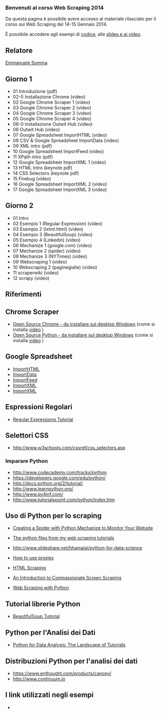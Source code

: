 ### Benvenuti al corso Web Scraping 2014

Da questa pagina è possibile avere accesso al materiale rilasciato per il corso sul Web Scraping del 14-15 Gennaio 2014.

È possibile accedere agli esempi di [codice](https://github.com/exedre/webscraping-course-2014/), alle [ slides e ai video](https://www.dropbox.com/sh/jbav67ad0zdnzef/5RG9BY5U1N).

## Relatore

[Emmanuele Somma](http://www.linkedin.com/in/exedre) 

## Giorno 1

- 01 Introduzione (pdf)
- 02-0 Installazione Chrome (video)
- 02 Google Chrome Scraper 1 (video)
- 03 Google Chrome Scraper 2 (video)
- 04 Google Chrome Scraper 3 (video)
- 05 Google Chrome Scraper 4 (video)
- 06-0 Installazione Outwit Hub (video)
- 06 Outwit Hub (video)
- 07 Google Spreadsheet ImportHTML (video)
- 08 CSV & Google Spreadsheet ImportData (video)
- 09 XML intro (pdf)
- 10 Google Spreadsheet ImportFeed (video)
- 11 XPath intro (pdf)
- 12 Google Spreadsheet ImportXML 1 (video)
- 13 HTML Intro (keynote pdf)
- 14 CSS Selectors (keynote pdf)
- 15 Firebug (video)
- 16 Google Spreadsheet ImportXML 2 (video)
- 17 Google Spreadsheet ImportXML 3 (video)

## Giorno 2

- 01 Intro
- 02 Esempio 1 (Regular Expression) (video)
- 03 Esempio 2 (lxtml.html) (video)
- 04 Esempio 3 (BeautifulSoup) (video)
- 05 Esempio 4 (Linkedin) (video)
- 06 Mechanize 1 (google.com) (video)
- 07 Mechanize 2 (spider) (video)
- 08 Mechanize 3 (NYTimes) (video)
- 09 Webscraping 1 (video)
- 10 Webscraping 2 (paginegialle) (video)
- 11 scraperwiki (video)
- 12 scrapy (video)


## Riferimenti

## Chrome Scraper

- [Open Source Chrome - da installare sul desktop Windows](http://portableapps.com/apps/internet/iron_portable) (come si installa [video](http://qui) )
- [Open Source Python - da installare sul desktop Windows](http://portableapps.com/apps/internet/iron_portable) (come si installa [video](http://qui) )

## Google Spreadsheet

- [ImportHTML](http://www.labnol.org/internet/import-html-in-google-docs/28125/)
- [ImportData](https://developers.google.com/secure-data-connector/docs/1.3/tutorials/spreadsheets)
- [ImportFeed](http://www.labnol.org/internet/office/use-google-docs-spreadsheet-as-rss-reader-feed-aggregator/3527/)
- [ImportXML](http://www.seerinteractive.com/blog/importxml-cookbook)
- [ImportXML](https://www.distilled.net/blog/distilled/guide-to-google-docs-importxml/)

## Espressioni Regolari

- [Regular Expressions Tutorial](http://www.regular-expressions.info/tutorial.html)

## Selettori CSS

- http://www.w3schools.com/cssref/css_selectors.asp


### Imparare Python

- http://www.codecademy.com/tracks/python
- https://developers.google.com/edu/python/
- http://docs.python.org/2/tutorial/
- http://www.learnpython.org/
- http://www.py4inf.com/
- http://www.tutorialspoint.com/python/index.htm


## Uso di Python per lo scraping

- [Creating a Spider with Python Mechanize to Monitor Your Website](http://blog.cnizz.com/2010/09/15/creating-a-spider-with-python-mechanize-to-monitor-your-website/)

- [The python files from my web scraping tutorials](https://github.com/creeveshft/Web_Scraping)

- http://www.slideshare.net/hhamalai/python-for-data-science

- [How to use proxies](http://webscraping.com/blog/How-to-use-proxies/)

- [HTML Scraping](http://docs.python-guide.org/en/latest/scenarios/scrape/)

- [An Introduction to Compassionate Screen Scraping](http://lethain.com/an-introduction-to-compassionate-screenscraping/)

- [Web Scraping with Python](https://software.rc.fas.harvard.edu/training/scraping2/latest/index.psp#)

## Tutorial librerie Python

- [BeautifulSoup Tutorial](http://www.nyu.edu/projects/politicsdatalab/workshops/BeautifulSoup.pdf)


## Python per l'Analisi dei Dati
- [Python for Data Analysis: The Landscape of Tutorials](http://datacommunitydc.org/blog/2013/07/python-for-data-analysis-the-landscape-of-tutorials/)

## Distribuzioni Python per l'analisi dei dati

- https://www.enthought.com/products/canopy/
- http://www.continuum.io




## I link utilizzati negli esempi

- 
